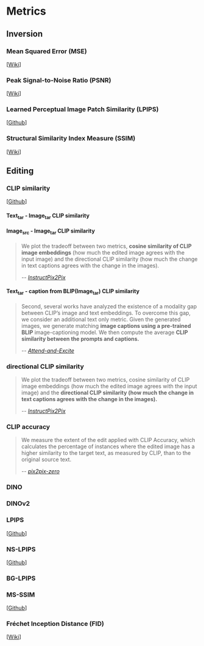 # Metrics

## Inversion

### Mean Squared Error (MSE)

[[Wiki](https://en.wikipedia.org/wiki/Mean_squared_error)]

### Peak Signal-to-Noise Ratio (PSNR)

[[Wiki](https://en.wikipedia.org/wiki/Peak_signal-to-noise_ratio)]

### Learned Perceptual Image Patch Similarity (LPIPS)

[[Github](https://github.com/richzhang/PerceptualSimilarity)]

### Structural Similarity Index Measure (SSIM)

[[Wiki](https://en.wikipedia.org/wiki/Structural_similarity)]

## Editing

### CLIP similarity

[[Github](https://github.com/OpenAI/CLIP)]

#### Text<sub>tar</sub> - Image<sub>tar</sub> CLIP similarity

#### Image<sub>src</sub> - Image<sub>tar</sub> CLIP similarity

> We plot the tradeoff between two metrics, **cosine similarity of CLIP image embeddings** (how much the edited image agrees with the input image) and the directional CLIP similarity (how much the change in text captions agrees with the change in the images).
>
> -- <cite>[InstructPix2Pix](ip2p.md)</cite>

#### Text<sub>tar</sub> - caption from BLIP(Image<sub>tar</sub>) CLIP similarity

> Second, several works have analyzed the existence of a modality gap between CLIP’s image and text embeddings. To overcome this gap, we consider an additional text only metric.
> Given the generated images, we generate matching **image captions using a pre-trained BLIP** image-captioning model. We then compute the average **CLIP similarity between the prompts and captions.**
> 
> -- <cite>[Attend-and-Excite](https://arxiv.org/abs/2301.13826)</cite>

### directional CLIP similarity

> We plot the tradeoff between two metrics, cosine similarity of CLIP image embeddings (how much the edited image agrees with the input image) and the **directional CLIP similarity (how much the change in text captions agrees with the change in the images).**
>
> -- <cite>[InstructPix2Pix](ip2p.md)</cite>

### CLIP accuracy

> We measure the extent of the edit applied with CLIP Accuracy, which calculates the percentage of instances where the edited image has a higher similarity to the target text, as measured by CLIP, than to the original source text.
>
> -- <cite>[pix2pix-zero](p2p-zero.md)</cite>

### DINO

### DINOv2

### LPIPS

[[Github](https://github.com/richzhang/PerceptualSimilarity)]

### NS-LPIPS

[[Github](https://github.com/sen-mao/StyleDiffusion#ns-lpips)]

### BG-LPIPS

### MS-SSIM

[[Github](https://github.com/VainF/pytorch-msssim)]

### Fréchet Inception Distance (FID)

[[Wiki](https://en.wikipedia.org/wiki/Fr%C3%A9chet_inception_distance)]